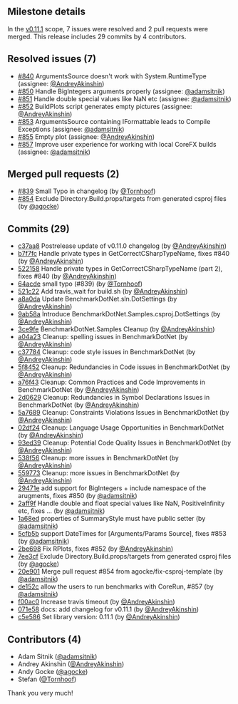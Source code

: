 ## Milestone details

In the [v0.11.1](https://github.com/dotnet/BenchmarkDotNet/issues?q=milestone:v0.11.1) scope, 
7 issues were resolved and 2 pull requests were merged.
This release includes 29 commits by 4 contributors.

## Resolved issues (7)

* [#840](https://github.com/dotnet/BenchmarkDotNet/issues/840) ArgumentsSource doesn't work with System.RuntimeType (assignee: [@AndreyAkinshin](https://github.com/AndreyAkinshin))
* [#850](https://github.com/dotnet/BenchmarkDotNet/issues/850) Handle BigIntegers arguments properly (assignee: [@adamsitnik](https://github.com/adamsitnik))
* [#851](https://github.com/dotnet/BenchmarkDotNet/issues/851) Handle double special values like NaN etc (assignee: [@adamsitnik](https://github.com/adamsitnik))
* [#852](https://github.com/dotnet/BenchmarkDotNet/issues/852) BuildPlots script generates empty pictures (assignee: [@AndreyAkinshin](https://github.com/AndreyAkinshin))
* [#853](https://github.com/dotnet/BenchmarkDotNet/issues/853) ArgumentsSource containing IFormattable leads to Compile Exceptions (assignee: [@adamsitnik](https://github.com/adamsitnik))
* [#855](https://github.com/dotnet/BenchmarkDotNet/issues/855) Empty plot (assignee: [@AndreyAkinshin](https://github.com/AndreyAkinshin))
* [#857](https://github.com/dotnet/BenchmarkDotNet/issues/857) Improve user experience for working with local CoreFX builds (assignee: [@adamsitnik](https://github.com/adamsitnik))

## Merged pull requests (2)

* [#839](https://github.com/dotnet/BenchmarkDotNet/pull/839) Small Typo in changelog (by [@Tornhoof](https://github.com/Tornhoof))
* [#854](https://github.com/dotnet/BenchmarkDotNet/pull/854) Exclude Directory.Build.props/targets from generated csproj files (by [@agocke](https://github.com/agocke))

## Commits (29)

* [c37aa8](https://github.com/dotnet/BenchmarkDotNet/commit/c37aa8680bc6fde2f3a0eb300ca2f2234dbbcf8d) Postrelease update of v0.11.0 changelog (by [@AndreyAkinshin](https://github.com/AndreyAkinshin))
* [b7f7fc](https://github.com/dotnet/BenchmarkDotNet/commit/b7f7fcdb8a3ba0e5e32c4cbe5f65b5add8642e0b) Handle private types in GetCorrectCSharpTypeName, fixes #840 (by [@AndreyAkinshin](https://github.com/AndreyAkinshin))
* [522158](https://github.com/dotnet/BenchmarkDotNet/commit/52215889370659058ff0ed9a70f018c41c527bb1) Handle private types in GetCorrectCSharpTypeName (part 2), fixes #840 (by [@AndreyAkinshin](https://github.com/AndreyAkinshin))
* [64acde](https://github.com/dotnet/BenchmarkDotNet/commit/64acde9dbb1507a1423750888f74e9014a7f62a8) small typo (#839) (by [@Tornhoof](https://github.com/Tornhoof))
* [521c22](https://github.com/dotnet/BenchmarkDotNet/commit/521c2289c5956bbd2a14eacac6303dfb557cb68a) Add travis_wait for build.sh (by [@AndreyAkinshin](https://github.com/AndreyAkinshin))
* [a8a0da](https://github.com/dotnet/BenchmarkDotNet/commit/a8a0da9a147b4dd7eab2320cea351ad8fdbb1f30) Update BenchmarkDotNet.sln.DotSettings (by [@AndreyAkinshin](https://github.com/AndreyAkinshin))
* [9ab58a](https://github.com/dotnet/BenchmarkDotNet/commit/9ab58a96f87eb2781a8bcc360bf88846d3985a05) Introduce BenchmarkDotNet.Samples.csproj.DotSettings (by [@AndreyAkinshin](https://github.com/AndreyAkinshin))
* [3ce9fe](https://github.com/dotnet/BenchmarkDotNet/commit/3ce9fe9e311b56a573e521c76ea9f6a4dfcdc298) BenchmarkDotNet.Samples Cleanup (by [@AndreyAkinshin](https://github.com/AndreyAkinshin))
* [a04a23](https://github.com/dotnet/BenchmarkDotNet/commit/a04a23aee9cf0df038083d2fad998097cb57d2de) Cleanup: spelling issues in BenchmarkDotNet (by [@AndreyAkinshin](https://github.com/AndreyAkinshin))
* [c37784](https://github.com/dotnet/BenchmarkDotNet/commit/c377844397375bd835358c2526672c6fb90497cb) Cleanup: code style issues in BenchmarkDotNet (by [@AndreyAkinshin](https://github.com/AndreyAkinshin))
* [5f8452](https://github.com/dotnet/BenchmarkDotNet/commit/5f84526b97acb99ef13248d8762fcedfdcaa38ff) Cleanup: Redundancies in Code issues in BenchmarkDotNet (by [@AndreyAkinshin](https://github.com/AndreyAkinshin))
* [a76f43](https://github.com/dotnet/BenchmarkDotNet/commit/a76f438a81e3e0235a2e9b1249a5280038189689) Cleanup: Common Practices and Code Improvements in BenchmarkDotNet (by [@AndreyAkinshin](https://github.com/AndreyAkinshin))
* [2d0629](https://github.com/dotnet/BenchmarkDotNet/commit/2d062972eacb6f1106a7863036bf9512c3c3d0e6) Cleanup: Redundancies in Symbol Declarations Issues in BenchmarkDotNet (by [@AndreyAkinshin](https://github.com/AndreyAkinshin))
* [5a7689](https://github.com/dotnet/BenchmarkDotNet/commit/5a76897b4d5c3501750bf266111706faf974cc7e) Cleanup: Constraints Violations Issues in BenchmarkDotNet (by [@AndreyAkinshin](https://github.com/AndreyAkinshin))
* [02df24](https://github.com/dotnet/BenchmarkDotNet/commit/02df24538062851041e933ac0fe511ad8db20e77) Cleanup: Language Usage Opportunities in BenchmarkDotNet (by [@AndreyAkinshin](https://github.com/AndreyAkinshin))
* [93ed39](https://github.com/dotnet/BenchmarkDotNet/commit/93ed395caee38c592de079d57e22644ebecd1bfd) Cleanup: Potential Code Quality Issues in BenchmarkDotNet (by [@AndreyAkinshin](https://github.com/AndreyAkinshin))
* [538f56](https://github.com/dotnet/BenchmarkDotNet/commit/538f568fc6d55ad05951f72a46049fcef6f27321) Cleanup: more issues in BenchmarkDotNet (by [@AndreyAkinshin](https://github.com/AndreyAkinshin))
* [559773](https://github.com/dotnet/BenchmarkDotNet/commit/559773646b56a0dbf9887a90ffad373a904d8bc5) Cleanup: more issues in BenchmarkDotNet (by [@AndreyAkinshin](https://github.com/AndreyAkinshin))
* [29471e](https://github.com/dotnet/BenchmarkDotNet/commit/29471e8a6a800bf389590b9ac76df6c1845b2f2f) add support for BigIntegers + include namespace of the arugments, fixes #850 (by [@adamsitnik](https://github.com/adamsitnik))
* [2aff9f](https://github.com/dotnet/BenchmarkDotNet/commit/2aff9f3ac32dd06fe2ef029b0016935ad4f94ee7) Handle double and float special values like NaN, PositiveInfinity etc, fixes ... (by [@adamsitnik](https://github.com/adamsitnik))
* [1a68ed](https://github.com/dotnet/BenchmarkDotNet/commit/1a68edb73c5db791f4ecc5dec0869545aa446b5c) properties of SummaryStyle must have public setter (by [@adamsitnik](https://github.com/adamsitnik))
* [5cfb5b](https://github.com/dotnet/BenchmarkDotNet/commit/5cfb5b6650168af7f368062ca552fd125d739a5d) support DateTimes for [Arguments/Params Source], fixes #853 (by [@adamsitnik](https://github.com/adamsitnik))
* [2be698](https://github.com/dotnet/BenchmarkDotNet/commit/2be698ba3893610c698ff6aa0f0a6f0aa8fbd669) Fix RPlots, fixes #852 (by [@AndreyAkinshin](https://github.com/AndreyAkinshin))
* [7ee3cf](https://github.com/dotnet/BenchmarkDotNet/commit/7ee3cf3151def1cc302e02c73a4fcd1303da8b29) Exclude Directory.Build.props/targets from generated csproj files (by [@agocke](https://github.com/agocke))
* [20e901](https://github.com/dotnet/BenchmarkDotNet/commit/20e901502756df4d96ee3d148c542a1b374af364) Merge pull request #854 from agocke/fix-csproj-template (by [@adamsitnik](https://github.com/adamsitnik))
* [de152c](https://github.com/dotnet/BenchmarkDotNet/commit/de152c7acc71eddeaa304c846cc67e6a54ca7a0f) allow the users to run benchmarks with CoreRun, #857 (by [@adamsitnik](https://github.com/adamsitnik))
* [f00ac0](https://github.com/dotnet/BenchmarkDotNet/commit/f00ac05c82cf0ca98a4adfca98049ea53fe8a092) Increase travis timeout (by [@AndreyAkinshin](https://github.com/AndreyAkinshin))
* [071e58](https://github.com/dotnet/BenchmarkDotNet/commit/071e58d882084dcc9196c9dd8065a5bd1101cdd5) docs: add changelog for v0.11.1 (by [@AndreyAkinshin](https://github.com/AndreyAkinshin))
* [c5e586](https://github.com/dotnet/BenchmarkDotNet/commit/c5e58679dfb793165cc3ca66c761306228ac3b73) Set library version: 0.11.1 (by [@AndreyAkinshin](https://github.com/AndreyAkinshin))

## Contributors (4)

* Adam Sitnik ([@adamsitnik](https://github.com/adamsitnik))
* Andrey Akinshin ([@AndreyAkinshin](https://github.com/AndreyAkinshin))
* Andy Gocke ([@agocke](https://github.com/agocke))
* Stefan ([@Tornhoof](https://github.com/Tornhoof))

Thank you very much!

